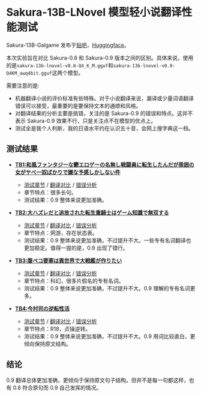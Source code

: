 # Sakura-13B-LNovel 模型轻小说翻译性能测试

Sakura-13B-Galgame 发布于[贴吧](https://tieba.baidu.com/p/8612129239)，[Huggingface](https://huggingface.co/SakuraLLM)。

本次实验旨在对比 Sakura-0.8 和 Sakura-0.9 版本之间的区别。具体来说，使用的是`sakura-13b-lnovel-v0.8-Q4_K_M.gguf`和`sakura-13b-lnovel-v0.9-Q4KM_awq4bit.gguf`这两个模型。

需要注意的是:

- 机器翻译小说的评价标准有些特殊。对于小说翻译来说，漏译或少量词语翻译错误可以接受，最重要的是要保持文本的通顺和风格。
- 对翻译结果的分析主要是挑错，关注的是 Sakura-0.9 的错误和特点。这并不表示 Sakura-0.9 效果不行，只是关注点不在模型的优点上。
- 测试全是我个人判断，我的日语水平约在认识五十音，会网上搜字典这一档。

## 测试结果

- **[TB1:和風ファンタジーな鬱エロゲーの名無し戦闘員に転生したんだが周囲の女がヤベー奴ばかりで嫌な予感しかしない件](https://books.fishhawk.top/novel/hameln/232822)**

  - [测试章节](https://books.fishhawk.top/novel/hameln/232822/5) / [翻译对比](https://github.com/FishHawk/sakura-test/blob/main/tb1.translation.txt) / [错误分析](https://github.com/FishHawk/sakura-test/blob/main/tb1.report.md)
  - 章节特点：很多长句。
  - 测试结果：0.9 整体来说更加准确。

- **[TB2:大ハズレだと追放された転生重騎士はゲーム知識で無双する](https://books.fishhawk.top/novel/syosetu/n8465gx)**

  - [测试章节](https://books.fishhawk.top/novel/syosetu/n8465gx/18) / [翻译对比](https://github.com/FishHawk/sakura-test/blob/main/tb2.translation.txt) / [错误分析](https://github.com/FishHawk/sakura-test/blob/main/tb2.report.md)
  - 章节特点：网游，存在状态表。
  - 测试结果：0.9 整体来说更加准确，不过提升不大。一些专有名词翻译也更加稳定。值得一提的是，0.9 出现了错行。

- **[TB3:腹ペコ要塞は異世界で大戦艦が作りたい](https://books.fishhawk.top/novel/syosetu/n2749hf)**

  - [测试章节](https://books.fishhawk.top/novel/syosetu/n2749hf/4) / [翻译对比](https://github.com/FishHawk/sakura-test/blob/main/tb3.translation.txt) / [错误分析](https://github.com/FishHawk/sakura-test/blob/main/tb3.report.md)
  - 章节特点：科幻，很多片假名的专有名词。
  - 测试结果：0.9 整体来说更加准确，不过提升不大。0.9 理解的专有名词更多。

- **[TB4:今村司の逆転性活](https://books.fishhawk.top/novel/syosetu/n4885cd)**

  - [测试章节](https://books.fishhawk.top/novel/syosetu/n4885cd/2) / [翻译对比](https://github.com/FishHawk/sakura-test/blob/main/tb4.translation.txt) / [错误分析](https://github.com/FishHawk/sakura-test/blob/main/tb4.report.md)
  - 章节特点：R18，贞操逆转。
  - 测试结果：0.9 整体来说更加准确，不过提升不大。0.9 用词比较直白，更倾向保持原文结构。

## 结论

0.9 翻译总体更加准确，更倾向于保持原文句子结构。但并不是每一句都这样，也有 0.8 符合原句而 0.9 自己发挥的情况。
